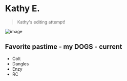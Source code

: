 # Kathy E. 

> Kathy's editing attempt!

![image](https://user-images.githubusercontent.com/20056821/194342009-0ffe36f8-a106-4e62-bdc9-0550ffa24146.jpeg)

## Favorite pastime - my DOGS - current

- Colt
- Dangles
- Enzy
- RC

